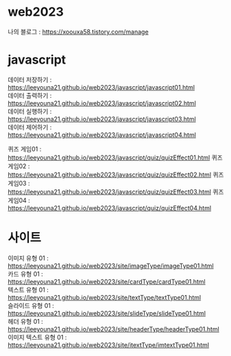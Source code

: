 # web2023


나의 블로그 : https://xoouxa58.tistory.com/manage

# javascript   
  
데이터 저장하기 : https://leeyouna21.github.io/web2023/javascript/javascript01.html    
데이터 출력하기 : https://leeyouna21.github.io/web2023/javascript/javascript02.html   
데이터 실행하기 : https://leeyouna21.github.io/web2023/javascript/javascript03.html   
데이터 제어하기 : https://leeyouna21.github.io/web2023/javascript/javascript04.html   


퀴즈 게임01 : https://leeyouna21.github.io/web2023/javascript/quiz/quizEffect01.html
퀴즈 게임02 : https://leeyouna21.github.io/web2023/javascript/quiz/quizEffect02.html
퀴즈 게임03 : https://leeyouna21.github.io/web2023/javascript/quiz/quizEffect03.html
퀴즈 게임04 : https://leeyouna21.github.io/web2023/javascript/quiz/quizEffect04.html


# 사이트

이미지 유형 01 : https://leeyouna21.github.io/web2023/site/imageType/imageType01.html   
카드 유형 01 : https://leeyouna21.github.io/web2023/site/cardType/cardType01.html   
텍스트 유형 01 : https://leeyouna21.github.io/web2023/site/textType/textType01.html   
슬라이드 유형 01 : https://leeyouna21.github.io/web2023/site/slideType/slideType01.html   
헤더 유형 01 : https://leeyouna21.github.io/web2023/site/headerType/headerType01.html
이미지 텍스트 유형 01 : https://leeyouna21.github.io/web2023/site/itextType/imtextType01.html
